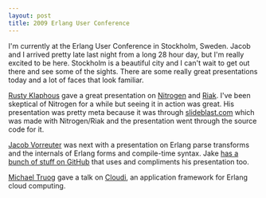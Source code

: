 ```yaml
---
layout: post
title: 2009 Erlang User Conference
---
```


I'm currently at the Erlang User Conference in Stockholm, Sweden. Jacob and I arrived pretty late last night from a long 28 hour day, but I'm really excited to be here. Stockholm is a beautiful city and I can't wait to get out there and see some of the sights. There are some really great presentations today and a lot of faces that look familiar.

[Rusty Klaphous](http://rklophaus.com/) gave a great presentation on [Nitrogen](http://nitrogenproject.com/) and [Riak](http://riak.basho.com/). I've been skeptical of Nitrogen for a while but seeing it in action was great. His presentation was pretty meta because it was through [slideblast.com](http://slideblast.com/) which was made with Nitrogen/Riak and the presentation went through the source code for it.

[Jacob Vorreuter](http://jacobvorreuter.com/) was next with a presentation on Erlang parse transforms and the internals of Erlang forms and compile-time syntax. Jake [has a bunch of stuff on GitHub](http://github.com/JacobVorreuter) that uses and compliments his presentation too.

[Michael Truog](http://okeuday.livejournal.com/) gave a talk on [Cloudi](http://cloudi.org/), an application framework for Erlang cloud computing. 
